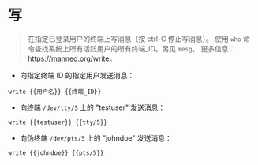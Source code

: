 # 写

> 在指定已登录用户的终端上写消息（按 ctrl-C 停止写消息）。
> 使用 `who` 命令查找系统上所有活跃用户的所有终端_ID。另见 `mesg`。
> 更多信息：<https://manned.org/write>。

- 向指定终端 ID 的指定用户发送消息：

`write {{用户名}} {{终端_ID}}`

- 向终端 `/dev/tty/5` 上的 "testuser" 发送消息：

`write {{testuser}} {{tty/5}}`

- 向伪终端 `/dev/pts/5` 上的 "johndoe" 发送消息：

`write {{johndoe}} {{pts/5}}`